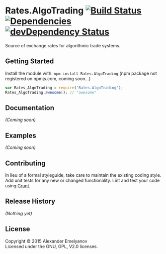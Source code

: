 # Rates.AlgoTrading [![Build Status](https://secure.travis-ci.org/alexander-emelyanov/Rates.AlgoTrading.png?branch=master)](http://travis-ci.org/alexander-emelyanov/Rates.AlgoTrading)[![Dependencies](https://img.shields.io/david/alexander-emelyanov/Rates.AlgoTrading.svg?style=flat-square)](https://david-dm.org/alexander-emelyanov/Rates.AlgoTrading) [![devDependency Status](https://david-dm.org/alexander-emelyanov/Rates.AlgoTrading/dev-status.svg)](https://david-dm.org/alexander-emelyanov/Rates.AlgoTrading#info=devDependencies)

Source of exchange rates for algorithmic trade systems.

## Getting Started
Install the module with: `npm install Rates.AlgoTrading` (npm package not registered on npmjs.com, coming soon...)

```javascript
var Rates_AlgoTrading = require('Rates.AlgoTrading');
Rates_AlgoTrading.awesome(); // "awesome"
```

## Documentation
_(Coming soon)_

## Examples
_(Coming soon)_

## Contributing
In lieu of a formal styleguide, take care to maintain the existing coding style. Add unit tests for any new or changed functionality. Lint and test your code using [Grunt](http://gruntjs.com/).

## Release History
_(Nothing yet)_

## License
Copyright © 2015 Alexander Emelyanov  
Licensed under the GNU, GPL, V2.0 licenses.

